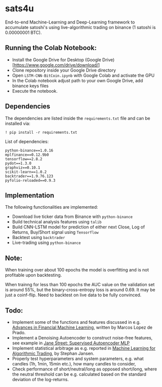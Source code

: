 # sats4u

End-to-end Machine-Learning and Deep-Learning framework to accumulate satoshi's using live-algorithmic trading on binance (1 satoshi is 0.00000001 BTC).

## Running the Colab Notebook:

* Install the Google Drive for Desktop (Google Drive)[https://www.google.com/drive/download/]
* Clone repository inside your Google Drive directory
* Open `LSTM-CNN-BitCoin.ipynb` with Google Colab and activate the GPU
* In the Colab notebook adjust path to your own Google Drive, add binance keys files 
* Execute the notebook.

## Dependencies

The dependencies are listed inside the `requirements.txt` file and can be installed via:

```
! pip install -r requirements.txt
```

List of dependencies:

```
python-binance==1.0.16
mplfinance==0.12.9b0
tensorflow==2.8.2
pydot==1.3.0
graphviz==0.10.1
scikit-learn==1.0.2
backtrader==1.9.76.123
pyfolio-reloaded==0.9.3
```

## Implementation
The following functionalities are implemented:
* Download live ticker data from Binance with `python-binance`
* Build technical analysis features using `talib`
* Build CNN-LSTM model for prediction of either next Close, Log of Returns, Buy/Short signal using `Tensorflow`
* Backtest using `backtrader`
* Live-trading using `python-binance`

## Note:
When training over about 100 epochs the model is overfitting and is not profitable upon backtesting.

When trainng for less than 100 epochs the AUC value on the validation set is around 55%, but the binary-cross-entropy loss is around 0.69. It may be just a coinf-flip. Need to backtest on live data to be fully convinced.

## Todo:
* Implement some of the functions and features discussed in e.g.
[Advances in Financial Machine Learning](https://www.amazon.co.jp/Advances-Financial-Machine-Learning-English-ebook/dp/B079KLDW21), written by Marcos Lopez de Prado.
* Implement a Denoising Autoencoder to construct noise-free features, see example in [Jane Street: Supervised Autoencoder MLP
](https://www.kaggle.com/code/gogo827jz/jane-street-supervised-autoencoder-mlp/notebook)
* Implement statistical arbitrage as e.g. reported in [Machine Learning for Algorithmic Trading](https://www.amazon.com/Machine-Learning-Algorithmic-Trading-alternative/dp/1839217715?pf_rd_r=GZH2XZ35GB3BET09PCCA&pf_rd_p=c5b6893a-24f2-4a59-9d4b-aff5065c90ec&pd_rd_r=91a679c7-f069-4a6e-bdbb-a2b3f548f0c8&pd_rd_w=2B0Q0&pd_rd_wg=GMY5S&ref_=pd_gw_ci_mcx_mr_hp_d), by Stephan Jansen.
* Properly test hyperparameters and system parameters, e.g. what candles (1h, 1min, 15min etc.), how many candles to consider,
* Check performance of short/neutral/long as opposed short/long, where the neutral threshold can be e.g. calculated based on the standard deviation of the log-returns.
